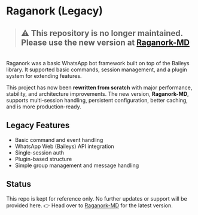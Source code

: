 # Raganork (Legacy)

> ## ⚠️ **This repository is no longer maintained. Please use the new version at [Raganork-MD](https://github.com/souravkl11/raganork-md)**
<br>
Raganork was a basic WhatsApp bot framework built on top of the Baileys library. It supported basic commands, session management, and a plugin system for extending features.

This project has now been **rewritten from scratch** with major performance, stability, and architecture improvements. The new version, **Raganork-MD**, supports multi-session handling, persistent configuration, better caching, and is more production-ready.

## Legacy Features

* Basic command and event handling
* WhatsApp Web (Baileys) API integration
* Single-session auth
* Plugin-based structure
* Simple group management and message handling

## Status

This repo is kept for reference only. No further updates or support will be provided here.
👉 Head over to [Raganork-MD](https://github.com/souravkl11/raganork-md) for the latest version.
